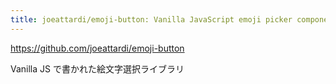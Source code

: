 ```yaml
---
title: joeattardi/emoji-button: Vanilla JavaScript emoji picker component
---
```


https://github.com/joeattardi/emoji-button

Vanilla JS で書かれた絵文字選択ライブラリ

